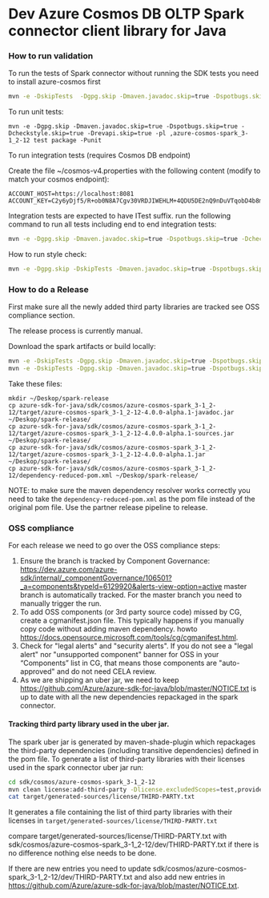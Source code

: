 # Dev Azure Cosmos DB OLTP Spark connector client library for Java

### How to run validation

To run the tests of Spark connector without running the SDK tests you need to install azure-cosmos first
```bash
mvn -e -DskipTests  -Dgpg.skip -Dmaven.javadoc.skip=true -Dspotbugs.skip=true -Dcheckstyle.skip=true -Drevapi.skip=true -pl ,azure-cosmos -am clean install
```

To run unit tests:
```
mvn -e -Dgpg.skip -Dmaven.javadoc.skip=true -Dspotbugs.skip=true -Dcheckstyle.skip=true -Drevapi.skip=true -pl ,azure-cosmos-spark_3-1_2-12 test package -Punit
```

To run integration tests (requires Cosmos DB endpoint)

Create the file ~/cosmos-v4.properties with the following content (modify to match your cosmos endpoint):

```
ACCOUNT_HOST=https://localhost:8081
ACCOUNT_KEY=C2y6yDjf5/R+ob0N8A7Cgv30VRDJIWEHLM+4QDU5DE2nQ9nDuVTqobD4b8mGGyPMbIZnqyMsEcaGQy67XIw/Jw==
```

Integration tests are expected to have ITest suffix.
run the following command to run all tests including end to end integration tests:

```bash
mvn -e -Dgpg.skip -Dmaven.javadoc.skip=true -Dspotbugs.skip=true -Dcheckstyle.skip=true -Drevapi.skip=true -pl ,azure-cosmos-spark_3-1_2-12 test package -PsparkE2E
```

How to run style check:
```bash
mvn -e -Dgpg.skip -DskipTests -Dmaven.javadoc.skip=true -Dspotbugs.skip=false -Dcheckstyle.skip=false -Drevapi.skip=true -pl ,azure-cosmos-spark_3-1_2-12 -am clean package
```


### How to do a Release

First make sure all the newly added third party libraries are tracked see OSS compliance section.

The release process is currently manual.

Download the spark artifacts or build locally:
```bash
mvn -e -DskipTests -Dgpg.skip -Dmaven.javadoc.skip=true -Dspotbugs.skip=true -Dcheckstyle.skip=true -Drevapi.skip=true -pl ,azure-cosmos -am clean install
mvn -e -DskipTests -Dgpg.skip -Dmaven.javadoc.skip=true -Dspotbugs.skip=true -Dcheckstyle.skip=true -Drevapi.skip=true -pl ,azure-cosmos-spark_3-1_2-12 clean install
```

Take these files:
```
mkdir ~/Deskop/spark-release
cp azure-sdk-for-java/sdk/cosmos/azure-cosmos-spark_3-1_2-12/target/azure-cosmos-spark_3-1_2-12-4.0.0-alpha.1-javadoc.jar ~/Deskop/spark-release/
cp azure-sdk-for-java/sdk/cosmos/azure-cosmos-spark_3-1_2-12/target/azure-cosmos-spark_3-1_2-12-4.0.0-alpha.1-sources.jar ~/Deskop/spark-release/
cp azure-sdk-for-java/sdk/cosmos/azure-cosmos-spark_3-1_2-12/target/azure-cosmos-spark_3-1_2-12-4.0.0-alpha.1.jar ~/Deskop/spark-release/
cp azure-sdk-for-java/sdk/cosmos/azure-cosmos-spark_3-1_2-12/dependency-reduced-pom.xml ~/Deskop/spark-release/
```

NOTE: to make sure the maven dependency resolver works correctly you need to take the `dependency-reduced-pom.xml` as the pom file instead of the original pom file.
Use the partner release pipeline to release.

### OSS compliance

For each release we need to go over the OSS compliance steps:

1) Ensure the branch is tracked by Component Governance: https://dev.azure.com/azure-sdk/internal/_componentGovernance/106501?_a=components&typeId=6129920&alerts-view-option=active
   master branch is automatically tracked. For the master branch you need to manually trigger the run.
2) To add OSS components (or 3rd party source code) missed by CG, create a cgmanifest.json file. This typically happens if you manually copy code 
   without adding maven dependency. howto https://docs.opensource.microsoft.com/tools/cg/cgmanifest.html.
3) Check for "legal alerts" and "security alerts". If you do not see a "legal alert" 
   nor "unsupported component" banner for OSS in your “Components” list in CG,
   that means those components are "auto-approved" and do not need CELA review.
4) As we are shipping an uber jar, we need to keep https://github.com/Azure/azure-sdk-for-java/blob/master/NOTICE.txt is up to date with all the new dependencies repackaged in the spark connector.

#### Tracking third party library used in the uber jar.

The spark uber jar is generated by maven-shade-plugin which repackages the third-party dependencies (including transitive dependencies) defined in the pom file.
To generate a list of third-party libraries with their licenses used in the spark connector uber jar run:

```bash
cd sdk/cosmos/azure-cosmos-spark_3-1_2-12
mvn clean license:add-third-party -Dlicense.excludedScopes=test,provided
cat target/generated-sources/license/THIRD-PARTY.txt
```

It generates a file containing the list of third party libraries with their licenses in `target/generated-sources/license/THIRD-PARTY.txt`

compare target/generated-sources/license/THIRD-PARTY.txt with sdk/cosmos/azure-cosmos-spark_3-1_2-12/dev/THIRD-PARTY.txt if there is no difference nothing else needs to be done.

If there are new entries you need to update sdk/cosmos/azure-cosmos-spark_3-1_2-12/dev/THIRD-PARTY.txt and also add new entries in 
https://github.com/Azure/azure-sdk-for-java/blob/master/NOTICE.txt.
